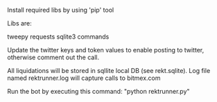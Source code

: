 Install required libs by using 'pip' tool

Libs are:

tweepy
requests
sqlite3
commands


Update the twitter keys and token values to enable posting to twitter, otherwise comment out the call.

All liquidations will be stored in sqllite local DB (see rekt.sqlite). Log file named rektrunner.log will capture calls to bitmex.com

Run the bot by executing this command: "python rektrunner.py"

